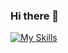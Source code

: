 ### Hi there 👋


[![My Skills](https://skillicons.dev/icons?i=ansible,py,redhat,linux,nginx,django,postgres,bash&theme=dark)](https://skillicons.dev)
<!--
# [![GitHub Stats](https://github-readme-stats.vercel.app/api?username=lucas-benedito&theme=dracula&show_icons=true&count_private=true&include_all_commits=true)](https://github.com/lucas-benedito)
# ![Most Used Languages](https://github-readme-stats.vercel.app/api/top-langs/?username=lucas-benedito)

**lucas-benedito/lucas-benedito** is a ✨ _special_ ✨ repository because its `README.md` (this file) appears on your GitHub profile.
-->
